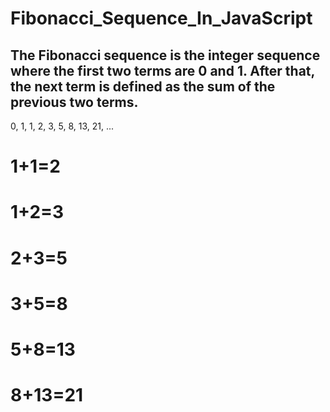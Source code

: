 # Fibonacci_Sequence_In_JavaScript
## The Fibonacci sequence is the integer sequence where the first two terms are 0 and 1. After that, the next term is defined as the sum of the previous two terms.

0, 1, 1, 2, 3, 5, 8, 13, 21, ...
# 1+1=2                         
# 1+2=3                        
# 2+3=5                         
# 3+5=8                         
# 5+8=13                        
# 8+13=21                       

